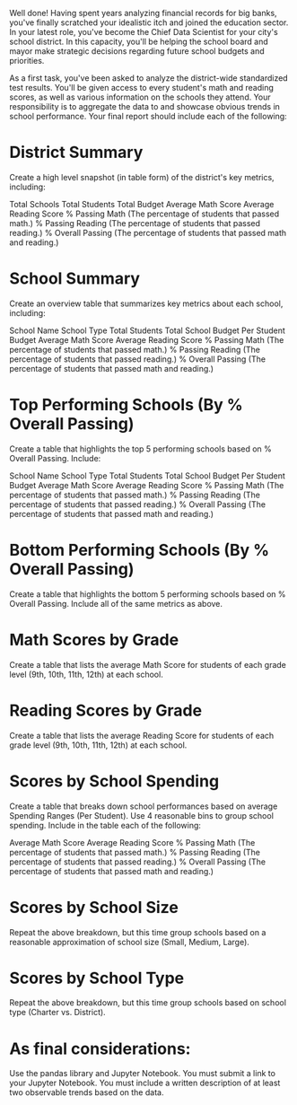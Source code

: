 Well done! Having spent years analyzing financial records for big banks, you've finally scratched your idealistic itch and joined the education sector. In your latest role, you've become the Chief Data Scientist for your city's school district. In this capacity, you'll be helping the  school board and mayor make strategic decisions regarding future school budgets and priorities.

As a first task, you've been asked to analyze the district-wide standardized test results. You'll be given access to every student's math and reading scores, as well as various information on the schools they attend. Your responsibility is to aggregate the data to and showcase obvious trends in school performance.
Your final report should include each of the following:

# District Summary

Create a high level snapshot (in table form) of the district's key metrics, including:

  Total Schools
  Total Students
  Total Budget
  Average Math Score
  Average Reading Score
  % Passing Math (The percentage of students that passed math.)
  % Passing Reading (The percentage of students that passed reading.)
  % Overall Passing (The percentage of students that passed math and reading.)


# School Summary

Create an overview table that summarizes key metrics about each school, including:

  School Name
  School Type
  Total Students
  Total School Budget
  Per Student Budget
  Average Math Score
  Average Reading Score
  % Passing Math (The percentage of students that passed math.)
  % Passing Reading (The percentage of students that passed reading.)
  % Overall Passing (The percentage of students that passed math and reading.)


# Top Performing Schools (By % Overall Passing)

Create a table that highlights the top 5 performing schools based on % Overall Passing. Include:

  School Name
  School Type
  Total Students
  Total School Budget
  Per Student Budget
  Average Math Score
  Average Reading Score
  % Passing Math (The percentage of students that passed math.)
  % Passing Reading (The percentage of students that passed reading.)
  % Overall Passing (The percentage of students that passed math and reading.)


# Bottom Performing Schools (By % Overall Passing)

Create a table that highlights the bottom 5 performing schools based on % Overall Passing. Include all of the same metrics as above.


# Math Scores by Grade

Create a table that lists the average Math Score for students of each grade level (9th, 10th, 11th, 12th) at each school.


# Reading Scores by Grade

Create a table that lists the average Reading Score for students of each grade level (9th, 10th, 11th, 12th) at each school.


# Scores by School Spending

Create a table that breaks down school performances based on average Spending Ranges (Per Student). Use 4 reasonable bins to group school spending. Include in the table each of the following:

  Average Math Score
  Average Reading Score
  % Passing Math (The percentage of students that passed math.)
  % Passing Reading (The percentage of students that passed reading.)
  % Overall Passing (The percentage of students that passed math and reading.)


# Scores by School Size

Repeat the above breakdown, but this time group schools based on a reasonable approximation of school size (Small, Medium, Large).


# Scores by School Type

Repeat the above breakdown, but this time group schools based on school type (Charter vs. District).

# As final considerations:

Use the pandas library and Jupyter Notebook.
You must submit a link to your Jupyter Notebook.
You must include a written description of at least two observable trends based on the data.
